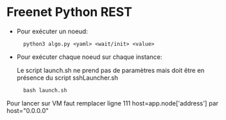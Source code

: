 # Freenet Python REST

- Pour exécuter un noeud:

        python3 algo.py <yaml> <wait/init> <value>

- Pour exécuter chaque noeud sur chaque instance:

    Le script launch.sh ne prend pas de paramètres mais doit être en présence du script sshLauncher.sh

        bash launch.sh
Pour lancer sur VM faut remplacer ligne 111 host=app.node['address'] par host="0.0.0.0"
